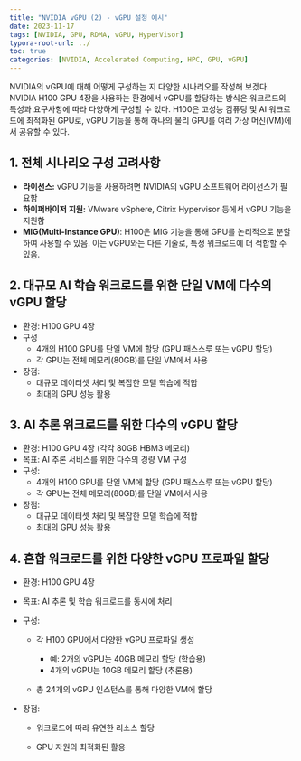 ```yaml
---
title: "NVIDIA vGPU (2) - vGPU 설정 예시"
date: 2023-11-17
tags: [NVIDIA, GPU, RDMA, vGPU, HyperVisor]
typora-root-url: ../
toc: true
categories: [NVIDIA, Accelerated Computing, HPC, GPU, vGPU]
---
```


NVIDIA의 vGPU에 대해 어떻게 구성하는 지 다양한 시나리오를 작성해 보겠다. NVIDIA H100 GPU 4장을 사용하는 환경에서 vGPU를 할당하는 방식은 워크로드의 특성과 요구사항에 따라 다양하게 구성할 수 있다. H100은 고성능 컴퓨팅 및 AI 워크로드에 최적화된 GPU로, vGPU 기능을 통해 하나의 물리 GPU를 여러 가상 머신(VM)에서 공유할 수 있다.



## 1. 전체 시나리오 구성 고려사항

* **라이선스:** vGPU 기능을 사용하려면 NVIDIA의 vGPU 소프트웨어 라이선스가 필요함
* **하이퍼바이저 지원:** VMware vSphere, Citrix Hypervisor 등에서 vGPU 기능을 지원함
* **MIG(Multi-Instance GPU)**: H100은 MIG 기능을 통해 GPU를 논리적으로 분할하여 사용할 수 있음. 이는 vGPU와는 다른 기술로, 특정 워크로드에 더 적합할 수 있음.



## 2. 대규모 AI 학습 워크로드를 위한 단일 VM에 다수의 vGPU 할당

* 환경: H100 GPU 4장
* 구성
  * 4개의 H100 GPU를 단일 VM에 할당 (GPU 패스스루 또는 vGPU 할당)
  * 각 GPU는 전체 메모리(80GB)를 단일 VM에서 사용
* 장점:
  * 대규모 데이터셋 처리 및 복잡한 모델 학습에 적합
  * 최대의 GPU 성능 활용



## 3. AI 추론 워크로드를 위한 다수의 vGPU 할당

* 환경: H100 GPU 4장 (각각 80GB HBM3 메모리)
* 목표: AI 추론 서비스를 위한 다수의 경량 VM 구성
* 구성:
  - 4개의 H100 GPU를 단일 VM에 할당 (GPU 패스스루 또는 vGPU 할당)
  - 각 GPU는 전체 메모리(80GB)를 단일 VM에서 사용
* 장점:
  - 대규모 데이터셋 처리 및 복잡한 모델 학습에 적합
  - 최대의 GPU 성능 활용



## 4. 혼합 워크로드를 위한 다양한 vGPU 프로파일 할당

* 환경: H100 GPU 4장

* 목표: AI 추론 및 학습 워크로드를 동시에 처리

* 구성:

  - 각 H100 GPU에서 다양한 vGPU 프로파일 생성
    - 예: 2개의 vGPU는 40GB 메모리 할당 (학습용)
    - 4개의 vGPU는 10GB 메모리 할당 (추론용)

  - 총 24개의 vGPU 인스턴스를 통해 다양한 VM에 할당

* 장점:

  - 워크로드에 따라 유연한 리소스 할당

  - GPU 자원의 최적화된 활용



